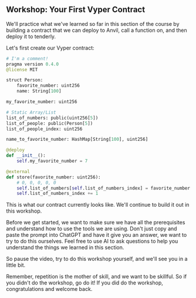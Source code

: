 ## Workshop: Your First Vyper Contract

We'll practice what we've learned so far in this section of the course by building a contract that we can deploy to Anvil, call a function on, and then deploy it to tenderly.

Let's first create our Vyper contract:

```python
# I'm a comment!
pragma version 0.4.0
@license MIT

struct Person:
    favorite_number: uint256
    name: String[100]

my_favorite_number: uint256

# Static Array/List
list_of_numbers: public(uint256[5])
list_of_people: public(Person[5])
list_of_people_index: uint256

name_to_favorite_number: HashMap[String[100], uint256]

@deploy
def __init__():
    self.my_favorite_number = 7

@external
def store(favorite_number: uint256):
    # 0, 0, 0, 0, 0
    self.list_of_numbers[self.list_of_numbers_index] = favorite_number
    self.list_of_numbers_index += 1
```

This is what our contract currently looks like. We'll continue to build it out in this workshop.

Before we get started, we want to make sure we have all the prerequisites and understand how to use the tools we are using. Don't just copy and paste the prompt into ChatGPT and have it give you an answer, we want to try to do this ourselves. Feel free to use AI to ask questions to help you understand the things we learned in this section.

So pause the video, try to do this workshop yourself, and we'll see you in a little bit.

Remember, repetition is the mother of skill, and we want to be skillful. So if you didn't do the workshop, go do it! If you did do the workshop, congratulations and welcome back.
